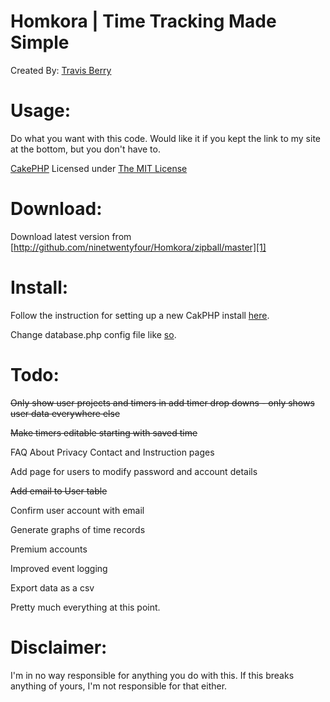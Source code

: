 Homkora | Time Tracking Made Simple
========
Created By: [Travis Berry][2]

Usage: 
===============
Do what you want with this code. Would like it if you kept the link to my site at the bottom, but you don't have to. 

[CakePHP][3] Licensed under [The MIT License][4]

 
Download:
=========
Download latest version from [http://github.com/ninetwentyfour/Homkora/zipball/master][1]

Install:
=========
Follow the instruction for setting up a new CakPHP install [here][5].

Change database.php config file like [so][6].

Todo:
======================== 

<del>Only show user projects and timers in add timer drop downs - only shows user data everywhere else</del>

<del>Make timers editable starting with saved time</del>

FAQ About Privacy Contact and Instruction pages

Add page for users to modify password and account details

<del>Add email to User table</del>

Confirm user account with email

Generate graphs of time records

Premium accounts

Improved event logging

Export data as a csv

Pretty much everything at this point.


Disclaimer:
===========
I'm in no way responsible for anything you do with this. If this breaks anything of yours, I'm not responsible for that either.

  [1]: http://github.com/ninetwentyfour/Homkora/zipball/master
  [2]: http://www.travisberry.com
  [3]: http://cakephp.org/
  [4]: http://www.opensource.org/licenses/mit-license.php
  [5]: http://book.cakephp.org/view/914/Production
  [6]: http://book.cakephp.org/view/922/Database-Configuration
